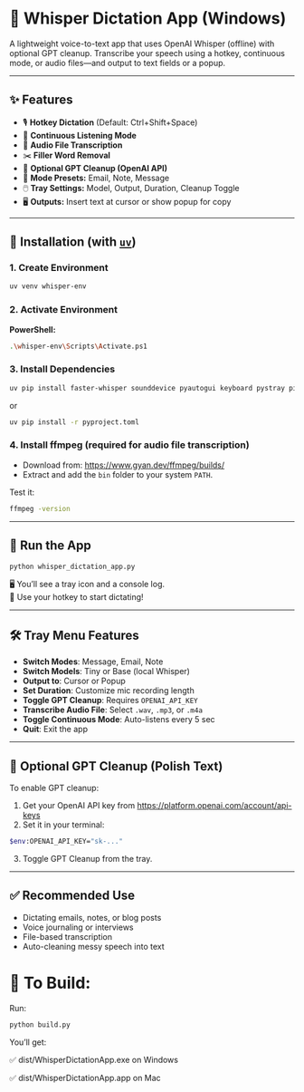 # 🧠 Whisper Dictation App (Windows)

A lightweight voice-to-text app that uses OpenAI Whisper (offline) with optional GPT cleanup. Transcribe your speech using a hotkey, continuous mode, or audio files—and output to text fields or a popup.

---

## ✨ Features

- 🎙️ **Hotkey Dictation** (Default: Ctrl+Shift+Space)
- 🔁 **Continuous Listening Mode**
- 📁 **Audio File Transcription**
- ✂️ **Filler Word Removal**
- 🧠 **Optional GPT Cleanup (OpenAI API)**
- 🧾 **Mode Presets:** Email, Note, Message
- 🖱️ **Tray Settings:** Model, Output, Duration, Cleanup Toggle
- 🖥️ **Outputs:** Insert text at cursor or show popup for copy

---

## 🧰 Installation (with [`uv`](https://github.com/astral-sh/uv))

### 1. Create Environment
```bash
uv venv whisper-env
```

### 2. Activate Environment
**PowerShell:**
```bash
.\whisper-env\Scripts\Activate.ps1
```

### 3. Install Dependencies
```bash
uv pip install faster-whisper sounddevice pyautogui keyboard pystray pillow numpy requests
```

or 
```bash
uv pip install -r pyproject.toml
```

### 4. Install ffmpeg (required for audio file transcription)
- Download from: https://www.gyan.dev/ffmpeg/builds/
- Extract and add the `bin` folder to your system `PATH`.

Test it:
```bash
ffmpeg -version
```

---

## 🚀 Run the App

```bash
python whisper_dictation_app.py
```

🖥️ You’ll see a tray icon and a console log.  
🧠 Use your hotkey to start dictating!

---

## 🛠️ Tray Menu Features

- **Switch Modes**: Message, Email, Note
- **Switch Models**: Tiny or Base (local Whisper)
- **Output to**: Cursor or Popup
- **Set Duration**: Customize mic recording length
- **Toggle GPT Cleanup**: Requires `OPENAI_API_KEY`
- **Transcribe Audio File**: Select `.wav`, `.mp3`, or `.m4a`
- **Toggle Continuous Mode**: Auto-listens every 5 sec
- **Quit**: Exit the app

---

## 🔐 Optional GPT Cleanup (Polish Text)

To enable GPT cleanup:

1. Get your OpenAI API key from https://platform.openai.com/account/api-keys
2. Set it in your terminal:
```bash
$env:OPENAI_API_KEY="sk-..."
```
3. Toggle GPT Cleanup from the tray.

---

## ✅ Recommended Use

- Dictating emails, notes, or blog posts
- Voice journaling or interviews
- File-based transcription
- Auto-cleaning messy speech into text

# 🧪 To Build:
Run:

```bash
python build.py
```

You’ll get:

✅ dist/WhisperDictationApp.exe on Windows

✅ dist/WhisperDictationApp.app on Mac
